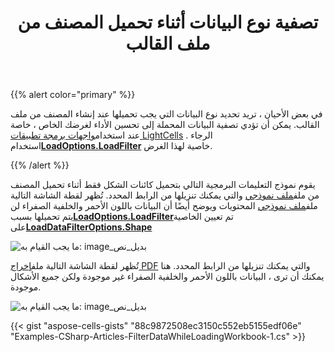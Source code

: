 ﻿---
title: تصفية نوع البيانات أثناء تحميل المصنف من ملف القالب
type: docs
weight: 400
url: /ar/net/filtering-the-kind-of-data-while-loading-the-workbook-from-template-file/
---
{{% alert color="primary" %}}

 في بعض الأحيان ، تريد تحديد نوع البيانات التي يجب تحميلها عند إنشاء المصنف من ملف القالب. يمكن أن تؤدي تصفية البيانات المحملة إلى تحسين الأداء لغرضك الخاص ، خاصة عند استخدام[واجهات برمجة تطبيقات LightCells](/cells/ar/net/using-lightcells-api/) . الرجاء استخدام[**LoadOptions.LoadFilter**](https://reference.aspose.com/cells/net/aspose.cells/loadoptions/properties/loadfilter) خاصية لهذا الغرض.

{{% /alert %}}

يقوم نموذج التعليمات البرمجية التالي بتحميل كائنات الشكل فقط أثناء تحميل المصنف من ملف[ملف نموذجي](5115552.xlsx) والتي يمكنك تنزيلها من الرابط المحدد. تُظهر لقطة الشاشة التالية ملف[ملف نموذجي](5115552.xlsx) المحتويات ويوضح أيضًا أن البيانات باللون الأحمر والخلفية الصفراء لن يتم تحميلها بسبب[**LoadOptions.LoadFilter**](https://reference.aspose.com/cells/net/aspose.cells/loadoptions/properties/loadfilter)تم تعيين الخاصية على[**LoadDataFilterOptions.Shape**](https://reference.aspose.com/cells/net/aspose.cells/loaddatafilteroptions)

![ما يجب القيام به: image_بديل_نص](filtering-the-kind-of-data-while-loading-the-workbook-from-template-file_1.png)

 تُظهر لقطة الشاشة التالية ملف[إخراج PDF](5115555.pdf) والتي يمكنك تنزيلها من الرابط المحدد. هنا يمكنك أن ترى ، البيانات باللون الأحمر والخلفية الصفراء غير موجودة ولكن جميع الأشكال موجودة.

![ما يجب القيام به: image_بديل_نص](filtering-the-kind-of-data-while-loading-the-workbook-from-template-file_2.png)

{{< gist "aspose-cells-gists" "88c9872508ec3150c552eb5155edf06e" "Examples-CSharp-Articles-FilterDataWhileLoadingWorkbook-1.cs" >}}
